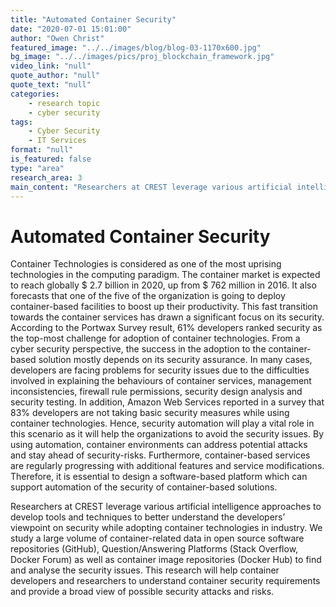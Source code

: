 ```yaml
---
title: "Automated Container Security"
date: "2020-07-01 15:01:00"
author: "Owen Christ"
featured_image: "../../images/blog/blog-03-1170x600.jpg"
bg_image: "../../images/pics/proj_blockchain_framework.jpg"
video_link: "null"
quote_author: "null"
quote_text: "null"
categories: 
    - research topic
    - cyber security
tags: 
    - Cyber Security
    - IT Services
format: "null"
is_featured: false
type: "area"
research_area: 3
main_content: "Researchers at CREST leverage various artificial intelligence approaches to develop tools and techniques to better understand the developers’ viewpoint on security while adopting container technologies in industry. We study a large volume of container-related data in open source software repositories (GitHub), Question/Answering Platforms (Stack Overflow, Docker Forum)  as well as container image repositories (Docker Hub) to find and analyse the security issues. This research will help container developers and researchers to understand container security requirements and provide a broad view of possible security attacks and risks."
---
```



# Automated Container Security

Container Technologies is considered as one of the most uprising technologies in the computing paradigm. The container market is expected to reach globally $ 2.7 billion in 2020, up from $ 762 million in 2016. It also forecasts that one of the five of the organization is going to deploy container-based facilities to boost up their productivity. This fast transition towards the container services has drawn a significant focus on its security. According to the Portwax Survey result, 61% developers ranked security as the top-most challenge for adoption of container technologies. From a cyber security perspective, the success in the adoption to the container-based solution mostly depends on its security assurance. In many cases, developers are facing problems for security issues due to the difficulties involved in explaining the behaviours of container services, management inconsistencies, firewall rule permissions, security design analysis and security testing. In addition, Amazon Web Services reported in a survey that 83% developers are not taking basic security measures while using container technologies. Hence, security automation will play a vital role in this scenario as it will help the organizations to avoid the security issues. By using automation, container environments can address potential attacks and stay ahead of security-risks. Furthermore, container-based services are regularly progressing with additional features and service modifications. Therefore, it is essential to design a software-based platform which can support automation of the security of container-based solutions.

Researchers at CREST leverage various artificial intelligence approaches to develop tools and techniques to better understand the developers’ viewpoint on security while adopting container technologies in industry. We study a large volume of container-related data in open source software repositories (GitHub), Question/Answering Platforms (Stack Overflow, Docker Forum)  as well as container image repositories (Docker Hub) to find and analyse the security issues. This research will help container developers and researchers to understand container security requirements and provide a broad view of possible security attacks and risks.
